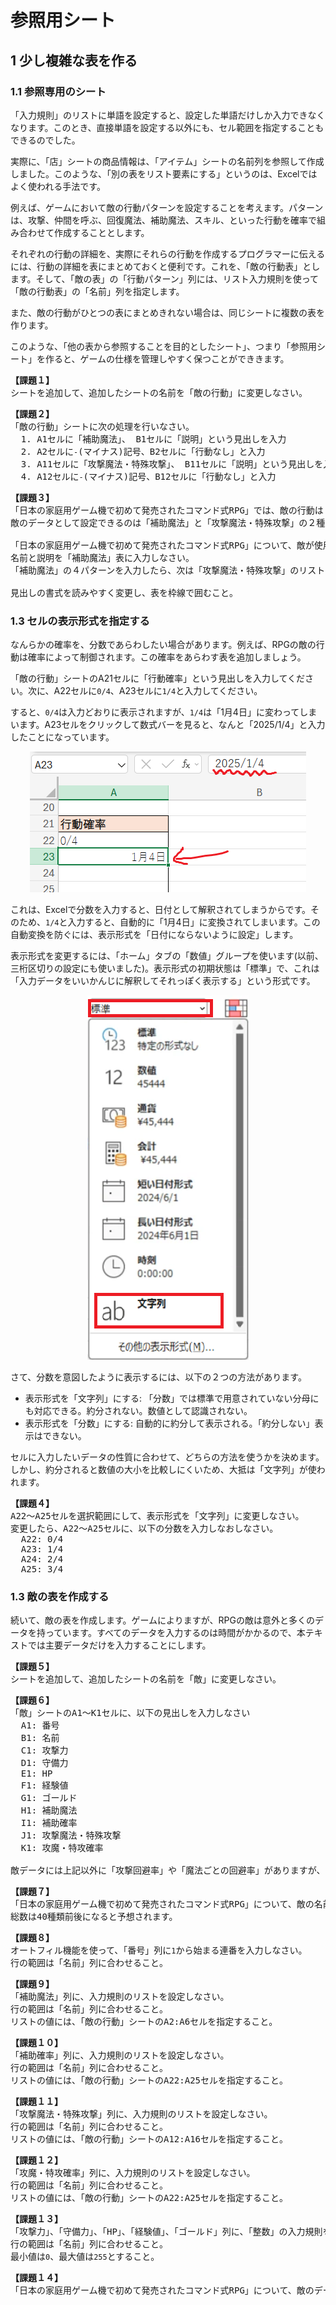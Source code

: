 # 参照用シート

## 1 少し複雑な表を作る

### 1.1 参照専用のシート

「入力規則」のリストに単語を設定すると、設定した単語だけしか入力できなくなります。このとき、直接単語を設定する以外にも、セル範囲を指定することもできるのでした。

実際に、「店」シートの商品情報は、「アイテム」シートの名前列を参照して作成しました。このような、「別の表をリスト要素にする」というのは、Excelではよく使われる手法です。

例えば、ゲームにおいて敵の行動パターンを設定することを考えます。パターンは、攻撃、仲間を呼ぶ、回復魔法、補助魔法、スキル、といった行動を確率で組み合わせて作成することとします。

それぞれの行動の詳細を、実際にそれらの行動を作成するプログラマーに伝えるには、行動の詳細を表にまとめておくと便利です。これを、「敵の行動表」とします。そして、「敵の表」の「行動パターン」列には、リスト入力規則を使って「敵の行動表」の「名前」列を指定します。

また、敵の行動がひとつの表にまとめきれない場合は、同じシートに複数の表を作ります。

このような、「他の表から参照することを目的としたシート」、つまり「参照用シート」を作ると、ゲームの仕様を管理しやすく保つことができきます。

<pre class="tnmai_assignment">
<strong>【課題１】</strong>
シートを追加して、追加したシートの名前を「敵の行動」に変更しなさい。
</pre>

<pre class="tnmai_assignment">
<strong>【課題２】</strong>
「敵の行動」シートに次の処理を行いなさい。
  1. A1セルに「補助魔法」、 B1セルに「説明」という見出しを入力
  2. A2セルに<code>-</code>(マイナス)記号、B2セルに「行動なし」と入力
  3. A11セルに「攻撃魔法・特殊攻撃」、 B11セルに「説明」という見出しを入力
  4. A12セルに<code>-</code>(マイナス)記号、B12セルに「行動なし」と入力
</pre>

<pre class="tnmai_assignment">
<strong>【課題３】</strong>
「日本の家庭用ゲーム機で初めて発売されたコマンド式RPG」では、敵の行動は「物理攻撃」、「逃走」、「補助魔法」、「攻撃魔法・特殊攻撃」に分けられます。
敵のデータとして設定できるのは「補助魔法」と「攻撃魔法・特殊攻撃」の２種類で、それぞれ４パターン(「行動なし」を含めて５パターン)から選択します。

「日本の家庭用ゲーム機で初めて発売されたコマンド式RPG」について、敵が使用する補助魔法のリストをインターネットで検索し、
名前と説明を「補助魔法」表に入力しなさい。
「補助魔法」の４パターンを入力したら、次は「攻撃魔法・特殊攻撃」のリストをインターネットで検索し、名前と説明を「攻撃魔法・特殊攻撃」表に入力しなさい。

見出しの書式を読みやすく変更し、表を枠線で囲むこと。
</pre>

### 1.3 セルの表示形式を指定する

なんらかの確率を、分数であらわしたい場合があります。例えば、RPGの敵の行動は確率によって制御されます。この確率をあらわす表を追加しましょう。

「敵の行動」シートのA21セルに「行動確率」という見出しを入力してください。次に、A22セルに`0/4`、A23セルに`1/4`と入力してください。

すると、`0/4`は入力どおりに表示されますが、`1/4`は「1月4日」に変わってしまいます。A23セルをクリックして数式バーを見ると、なんと「2025/1/4」と入力したことになっています。

<p align="center"><img alt="分数" src="images/excel_fraction.png" /></p>

これは、Excelで分数を入力すると、日付として解釈されてしまうからです。そのため、`1/4`と入力すると、自動的に「1月4日」に変換されてしまいます。この自動変換を防ぐには、表示形式を「日付にならないように設定」します。

表示形式を変更するには、「ホーム」タブの「数値」グループを使います(以前、三桁区切りの設定にも使いました)。表示形式の初期状態は「標準」で、これは「入力データをいいかんじに解釈してそれっぽく表示する」という形式です。

<p align="center"><img alt="表示形式" src="images/excel_number_formatting.png" /></p>

さて、分数を意図したように表示するには、以下の２つの方法があります。

* 表示形式を「文字列」にする: 「分数」では標準で用意されていない分母にも対応できる。約分されない。数値として認識されない。
* 表示形式を「分数」にする: 自動的に約分して表示される。「約分しない」表示はできない。

セルに入力したいデータの性質に合わせて、どちらの方法を使うかを決めます。しかし、約分されると数値の大小を比較しにくいため、大抵は「文字列」が使われます。

<pre class="tnmai_assignment">
<strong>【課題４】</strong>
A22～A25セルを選択範囲にして、表示形式を「文字列」に変更しなさい。
変更したら、A22～A25セルに、以下の分数を入力しなおしなさい。
  A22: 0/4
  A23: 1/4
  A24: 2/4
  A25: 3/4
</pre>

### 1.3 敵の表を作成する

続いて、敵の表を作成します。ゲームによりますが、RPGの敵は意外と多くのデータを持っています。すべてのデータを入力するのは時間がかかるので、本テキストでは主要データだけを入力することにします。

<pre class="tnmai_assignment">
<strong>【課題５】</strong>
シートを追加して、追加したシートの名前を「敵」に変更しなさい。
</pre>

<pre class="tnmai_assignment">
<strong>【課題６】</strong>
「敵」シートのA1～K1セルに、以下の見出しを入力しなさい
  A1: 番号
  B1: 名前
  C1: 攻撃力
  D1: 守備力
  E1: HP
  F1: 経験値
  G1: ゴールド
  H1: 補助魔法
  I1: 補助確率
  J1: 攻撃魔法・特殊攻撃
  K1: 攻魔・特攻確率

敵データには上記以外に「攻撃回避率」や「魔法ごとの回避率」がありますが、それらは入力しなくて構いません。
</pre>

<pre class="tnmai_assignment">
<strong>【課題７】</strong>
「日本の家庭用ゲーム機で初めて発売されたコマンド式RPG」について、敵の名前をインターネットで検索し、「名前」列に入力しなさい。
総数は40種類前後になると予想されます。
</pre>

<pre class="tnmai_assignment">
<strong>【課題８】</strong>
オートフィル機能を使って、「番号」列に<code>1</code>から始まる連番を入力しなさい。
行の範囲は「名前」列に合わせること。
</pre>

<pre class="tnmai_assignment">
<strong>【課題９】</strong>
「補助魔法」列に、入力規則のリストを設定しなさい。
行の範囲は「名前」列に合わせること。
リストの値には、「敵の行動」シートのA2:A6セルを指定すること。
</pre>

<pre class="tnmai_assignment">
<strong>【課題１０】</strong>
「補助確率」列に、入力規則のリストを設定しなさい。
行の範囲は「名前」列に合わせること。
リストの値には、「敵の行動」シートのA22:A25セルを指定すること。
</pre>

<pre class="tnmai_assignment">
<strong>【課題１１】</strong>
「攻撃魔法・特殊攻撃」列に、入力規則のリストを設定しなさい。
行の範囲は「名前」列に合わせること。
リストの値には、「敵の行動」シートのA12:A16セルを指定すること。
</pre>

<pre class="tnmai_assignment">
<strong>【課題１２】</strong>
「攻魔・特攻確率」列に、入力規則のリストを設定しなさい。
行の範囲は「名前」列に合わせること。
リストの値には、「敵の行動」シートのA22:A25セルを指定すること。
</pre>

<pre class="tnmai_assignment">
<strong>【課題１３】</strong>
「攻撃力」、「守備力」、「HP」、「経験値」、「ゴールド」列に、「整数」の入力規則を設定しなさい。
行の範囲は「名前」列に合わせること。
最小値は<code>0</code>、最大値は<code>255</code>とすること。
</pre>

<pre class="tnmai_assignment">
<strong>【課題１４】</strong>
「日本の家庭用ゲーム機で初めて発売されたコマンド式RPG」について、敵のデータをインターネットで検索し、「敵」シートの表に入力しなさい。
</pre>
